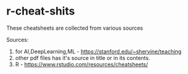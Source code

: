 # r-cheat-shits

These cheatsheets are collected from various sources

Sources:

1. for AI,DeepLearning,ML - https://stanford.edu/~shervine/teaching
2. other pdf files has it's source in title or in its contents.
3. R - https://www.rstudio.com/resources/cheatsheets/
